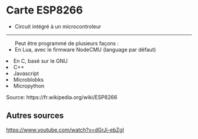 # Carte ESP8266 

<ul>
<li>Circuit intégré à un microcontroleur</li>
</ul>

<hr>

<p>
<ul>Peut être programmé de plusieurs façons : 
<li>En Lua, avec le firmware NodeCMU (language par défaut)</ul>
<li>En C, basé sur le GNU</li>
<li>C++</li>
<li>Javascript</li>
<li>Microblobks</li>
<li>Micropython</li>
<p>Source: <a>https://fr.wikipedia.org/wiki/ESP8266</a></p>

## Autres sources

<a>https://www.youtube.com/watch?v=dGrJi-ebZgI</a>
